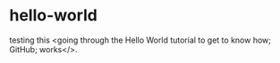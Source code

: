 # hello-world
testing this
<going through the Hello World tutorial to get to know how;
  GitHub;
    works</>.
